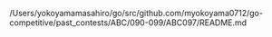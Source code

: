 /Users/yokoyamamasahiro/go/src/github.com/myokoyama0712/go-competitive/past_contests/ABC/090-099/ABC097/README.md